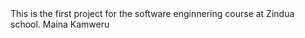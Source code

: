 <MY FIRST PROJECT>
This is the first project for the software enginnering course at Zindua school.
Maina Kamweru
